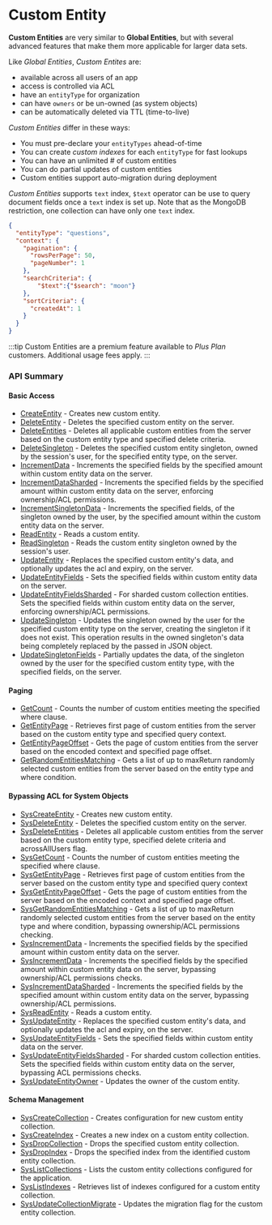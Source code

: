 # Custom Entity





**Custom Entities** are very similar to **Global Entities**, but with several advanced features that make them more applicable for larger data sets.

Like *Global Entities*, *Custom Entites* are:

* available across all users of an app
* access is controlled via ACL
* have an `entityType` for organization
* can have `owners` or be un-owned (as system objects)
* can be automatically deleted via TTL (time-to-live)

*Custom Entities* differ in these ways:

* You must pre-declare your `entityTypes` ahead-of-time
* You can create *custom indexes* for each `entityType` for fast lookups
* You can have an unlimited # of custom entities
* You can do partial updates of custom entities
* Custom entities support auto-migration during deployment

*Custom Entities* supports `text` index, `$text` operator can be use to query document fields once a `text` index is set up. Note that as the MongoDB restriction, one collection can have only one `text` index. 

```json
{
  "entityType": "questions",
  "context": {
    "pagination": {
      "rowsPerPage": 50,
      "pageNumber": 1
    },
    "searchCriteria": {
        "$text":{"$search": "moon"}
    },
    "sortCriteria": {
      "createdAt": 1
    }
  }
}
```
  
:::tip
Custom Entities are a premium feature available to <em>Plus Plan</em> customers. Additional usage fees apply.
:::

### API Summary

#### Basic Access
* [CreateEntity](/api/capi/customentity/createentity) - Creates new custom entity.
* [DeleteEntity](/api/capi/customentity/deleteentity) - Deletes the specified custom entity on the server.
* [DeleteEntities](/api/capi/customentity/deleteentities) - Deletes all applicable custom entities from the server based on the custom entity type and specified delete criteria.
* [DeleteSingleton](/api/capi/customentity/deletesingleton) - Deletes the specified custom entity singleton, owned by the session's user, for the specified entity type, on the server.
* [IncrementData](/api/capi/customentity/incrementdata) - Increments the specified fields by the specified amount within custom entity data on the server.
* [IncrementDataSharded](/api/capi/customentity/incrementdatasharded) - Increments the specified fields by the specified amount within custom entity data on the server, enforcing ownership/ACL permissions.
* [IncrementSingletonData](/api/capi/customentity/incrementsingletondata) - Increments the specified fields, of the singleton owned by the user, by the specified amount within the custom entity data on the server.
* [ReadEntity](/api/capi/customentity/readentity) - Reads a custom entity.
* [ReadSingleton](/api/capi/customentity/readsingleton) - Reads the custom entity singleton owned by the session's user.
* [UpdateEntity](/api/capi/customentity/updateentity) - Replaces the specified custom entity's data, and optionally updates the acl and expiry, on the server.
* [UpdateEntityFields](/api/capi/customentity/updateentityfields) - Sets the specified fields within custom entity data on the server.
* [UpdateEntityFieldsSharded](/api/capi/customentity/updateentityfieldssharded) - For sharded custom collection entities. Sets the specified fields within custom entity data on the server, enforcing ownership/ACL permissions.
* [UpdateSingleton](/api/capi/customentity/updatesingleton) - Updates the singleton owned by the user for the specified custom entity type on the server, creating the singleton if it does not exist. This operation results in the owned singleton's data being completely replaced by the passed in JSON object.
* [UpdateSingletonFields](/api/capi/customentity/updatesingletonFields) - Partially updates the data, of the singleton owned by the user for the specified custom entity type, with the specified fields, on the server.

#### Paging
* [GetCount](/api/capi/customentity/getcount) - Counts the number of custom entities meeting the specified where clause.
* [GetEntityPage](/api/capi/customentity/getentitypage) - Retrieves first page of custom entities from the server based on the custom entity type and specified query context.
* [GetEntityPageOffset](/api/capi/customentity/getentitypageoffset) - Gets the page of custom entities from the server based on the encoded context and specified page offset.
* [GetRandomEntitiesMatching](/api/capi/customentity/getrandomentitiesmatching) - Gets a list of up to maxReturn randomly selected custom entities from the server based on the entity type and where condition.

#### Bypassing ACL for System Objects
* [SysCreateEntity](/api/capi/customentity/syscreateentity) - Creates new custom entity.
* [SysDeleteEntity](/api/capi/customentity/sysdeleteentity) - Deletes the specified custom entity on the server.
* [SysDeleteEntities](/api/capi/customentity/sysdeleteentities) - Deletes all applicable custom entities from the server based on the custom entity type, specified delete criteria and acrossAllUsers flag.
* [SysGetCount](/api/capi/customentity/sysgetcount) - Counts the number of custom entities meeting the specified where clause.
* [SysGetEntityPage](/api/capi/customentity/sysgetentitypage) - Retrieves first page of custom entities from the server based on the custom entity type and specified query context
* [SysGetEntityPageOffset](/api/capi/customentity/sysgetentitypageoffset) - Gets the page of custom entities from the server based on the encoded context and specified page offset.
* [SysGetRandomEntitiesMatching](/api/capi/customentity/sysgetrandomentitiesmatching) - Gets a list of up to maxReturn randomly selected custom entities from the server based on the entity type and where condition, bypassing ownership/ACL permissions checking.
* [SysIncrementData](/api/capi/customentity/sysincrementdata) - Increments the specified fields by the specified amount within custom entity data on the server.
* [SysIncrementData](/api/capi/customentity/sysincrementdata) - Increments the specified fields by the specified amount within custom entity data on the server, bypassing ownership/ACL permissions checks.
* [SysIncrementDataSharded](/api/capi/customentity/sysincrementdatasharded) - Increments the specified fields by the specified amount within custom entity data on the server, bypassing ownership/ACL permissions.
* [SysReadEntity](/api/capi/customentity/sysreadentity) - Reads a custom entity.
* [SysUpdateEntity](/api/capi/customentity/sysupdateentity) - Replaces the specified custom entity's data, and optionally updates the acl and expiry, on the server.
* [SysUpdateEntityFields](/api/capi/customentity/sysupdateentityfields) - Sets the specified fields within custom entity data on the server.
* [SysUpdateEntityFieldsSharded](/api/capi/customentity/sysupdateentityfieldssharded) - For sharded custom collection entities. Sets the specified fields within custom entity data on the server, bypassing ACL permissions checks.
* [SysUpdateEntityOwner](/api/capi/customentity/sysupdateentityowner) - Updates the owner of the custom entity.

#### Schema Management
* [SysCreateCollection](/api/capi/customentity/syscreatecollection) - Creates configuration for new custom entity collection.
* [SysCreateIndex](/api/capi/customentity/syscreateindex) - Creates a new index on a custom entity collection.
* [SysDropCollection](/api/capi/customentity/sysdropcollection) - Drops the specified custom entity collection.
* [SysDropIndex](/api/capi/customentity/sysdropindex) - Drops the specified index from the identified custom entity collection.
* [SysListCollections](/api/capi/customentity/syslistcollections) - Lists the custom entity collections configured for the application.
* [SysListIndexes](/api/capi/customentity/syslistindexes) - Retrieves list of indexes configured for a custom entity collection.
* [SysUpdateCollectionMigrate](/api/capi/customentity/sysupdatecollectionmigrate) - Updates the migration flag for the custom entity collection.


<DocCardList />